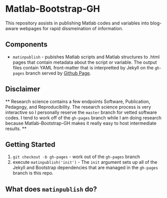 Matlab-Bootstrap-GH
===================

This repository assists in publishing Matlab codes and variables into blog-aware webpages for rapid dissmeination of information.

## Components

* ``matinpublish`` - pubishes Matlab scripts and Matlab structures to .html pages that contain metadata about the script or variable.
The output files contain YAML front-matter that is interpretted by Jekyll on the ``gh-pages`` branch served by [Github Page](http://pages.github.com).

## Disclaimer

** Research science contains a few endpoints Software, Publication, Pedagogy, and Reproducibility.  The research science process is very interactive
so I personally reserve the ``master`` branch for vetted software codes.  I tend to work off of the ``gh-pages`` branch while I am doing research
because Matlab-Bootstrap-GH makes it really easy to host intermediate results. **

## Getting Started

1. ``git checkout -b gh-pages`` - work out of the ``gh-pages`` branch
2. execute ``matinpublish('init')`` - The ``init`` argument sets up all of the Jekyll and Bootstrap dependencies that are managed in the ``gh-pages`` branch is this repo.

## What does ``matinpublish`` do?


